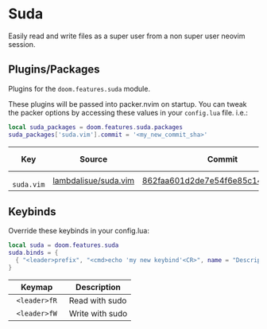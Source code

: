 # Suda

Easily read and write files as a super user from a non super user neovim
session.


## Plugins/Packages

Plugins for the `doom.features.suda` module.

These plugins will be passed into packer.nvim on startup.  You can tweak
the packer options by accessing these values in your `config.lua` file.
i.e.:

```lua
local suda_packages = doom.features.suda.packages
suda_packages['suda.vim'].commit = '<my_new_commit_sha>'
```

|      Key |               Source |                            Commit | Is Lazy? |
| -------- | -------------------- | --------------------------------- | -------- |
| <code> suda.vim </code> | [lambdalisue/suda.vim](https://github.com/lambdalisue/suda.vim) | [862faa601d2de7e54f6e85c1435e832d0](https://github.com/lambdalisue/suda.vim/commit/6bffe36862faa601d2de7e54f6e85c1435e832d0) |      ✅ |

## Keybinds

Override these keybinds in your config.lua:

```lua
local suda = doom.features.suda
suda.binds = {
  { "<leader>prefix", "<cmd>echo 'my new keybind'<CR>", name = "Description for my new keybind" }
}
```

|     Keymap |     Description |
| ---------- | --------------- |
| <code> &lt;leader&gt;fR </code> |  Read with sudo |
| <code> &lt;leader&gt;fW </code> | Write with sudo |
